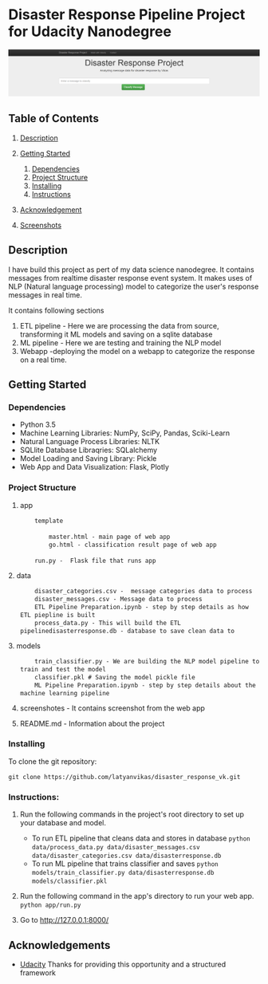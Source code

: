 # Disaster Response Pipeline Project for Udacity Nanodegree

![Intro Pic](screenshots/header.png)


## Table of Contents
1. [Description](#description)
2. [Getting Started](#getting_started)
	1. [Dependencies](#dependencies)
  	2. [Project Structure](#structure)
	3. [Installing](#installation)
	4. [Instructions](#Instructions)

5. [Acknowledgement](#acknowledgement)
6. [Screenshots](#screenshots)

<a name="descripton"></a>
## Description

I have build this project as pert of my data science nanodegree. It contains messages from realtime disaster response event system. It makes uses of NLP (Natural language processing) model to categorize the user's response messages in real time.

It contains following sections

1) ETL pipeline - Here we are processing the data from source, transforming it ML models and saving on a sqlite database
2) ML pipeline - Here we are testing and training the NLP model
3) Webapp -deploying the model on a webapp to categorize the response on a real time.

<a name="getting_started"></a>
## Getting Started

<a name="dependencies"></a>
### Dependencies
* Python 3.5
* Machine Learning Libraries: NumPy, SciPy, Pandas, Sciki-Learn
* Natural Language Process Libraries: NLTK
* SQLlite Database Libraqries: SQLalchemy
* Model Loading and Saving Library: Pickle
* Web App and Data Visualization: Flask, Plotly

<a name="structure"></a>
### Project Structure

1. app
<ul>
		
		template
	
			master.html - main page of web app
			go.html - classification result page of web app
		
		run.py -  Flask file that runs app
</ul>
2. data
<ul>		
			
		disaster_categories.csv -  message categories data to process		
		disaster_messages.csv - Message data to process
		ETL Pipeline Preparation.ipynb - step by step details as how ETL piepline is built
		process_data.py - This will build the ETL pipelinedisasterresponse.db - database to save clean data to
</ul>
3. models
<ul>
		
		train_classifier.py - We are building the NLP model pipeline to train and test the model
		classifier.pkl # Saving the model pickle file
		ML Pipeline Preparation.ipynb - step by step details about the machine learning pipeline
</ul>

4. screenshotes - It contains screenshot from the web app

5. README.md - Information about the project

<a name="installation"></a>
### Installing
To clone the git repository:
```
git clone https://github.com/latyanvikas/disaster_response_vk.git
```

<a name="Instructions"></a>
### Instructions:
1. Run the following commands in the project's root directory to set up your database and model.

    - To run ETL pipeline that cleans data and stores in database
        `python data/process_data.py data/disaster_messages.csv data/disaster_categories.csv data/disasterresponse.db`
    - To run ML pipeline that trains classifier and saves
        `python models/train_classifier.py data/disasterresponse.db models/classifier.pkl`

2. Run the following command in the app's directory to run your web app.
    `python app/run.py`

3. Go to http://127.0.0.1:8000/

<a name="acknowledgement"></a>
## Acknowledgements

* [Udacity](https://www.udacity.com/) Thanks for providing this opportunity and a structured framework


